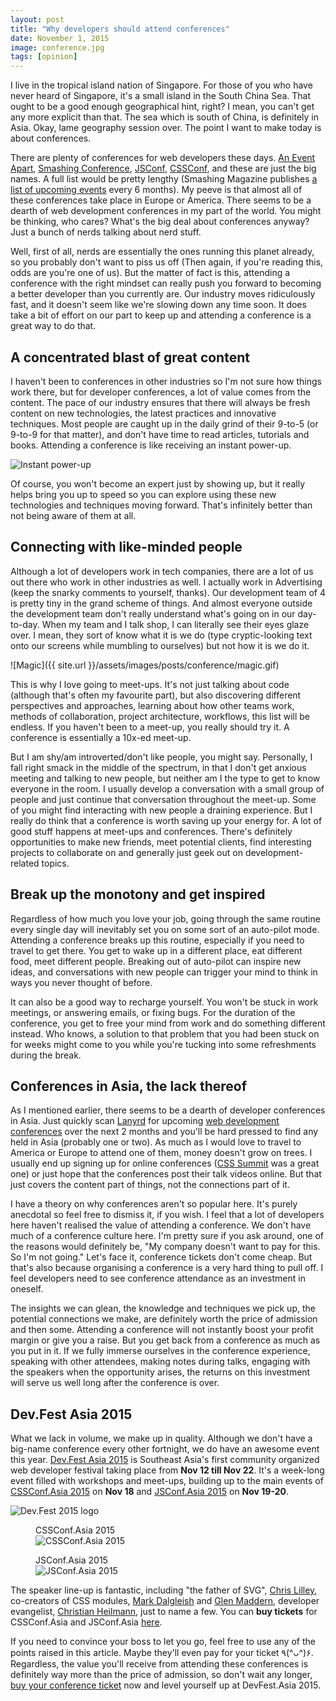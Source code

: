 ```yaml
---
layout: post
title: "Why developers should attend conferences"
date: November 1, 2015
image: conference.jpg
tags: [opinion]
---
```

I live in the tropical island nation of Singapore. For those of you who have never heard of Singapore, it's a small island in the South China Sea. That ought to be a good enough geographical hint, right? I mean, you can't get any more explicit than that. The sea which is south of China, is definitely in Asia. Okay, lame geography session over. The point I want to make today is about conferences.

There are plenty of conferences for web developers these days. [An Event Apart](http://aneventapart.com/), [Smashing Conference](http://smashingconf.com/), [JSConf](http://jsconf.com/), [CSSConf](https://www.youtube.com/user/jsconfeu/playlists), and these are just the big names. A full list would be pretty lengthy (Smashing Magazine publishes [a list of upcoming events](https://web.archive.org/web/20161228154158/https://www.smashingmagazine.com/2015/06/upcoming-web-design-events-june-december-2015/) every 6 months). My peeve is that almost all of these conferences take place in Europe or America. There seems to be a dearth of web development conferences in my part of the world. You might be thinking, who cares? What's the big deal about conferences anyway? Just a bunch of nerds talking about nerd stuff.

Well, first of all, nerds are essentially the ones running this planet already, so you probably don't want to piss us off (Then again, if you're reading this, odds are you're one of us). But the matter of fact is this, attending a conference with the right mindset can really push you forward to becoming a better developer than you currently are. Our industry moves ridiculously fast, and it doesn't seem like we're slowing down any time soon. It does take a bit of effort on our part to keep up and attending a conference is a great way to do that.

## A concentrated blast of great content

I haven't been to conferences in other industries so I'm not sure how things work there, but for developer conferences, a lot of value comes from the content. The pace of our industry ensures that there will always be fresh content on new technologies, the latest practices and innovative techniques. Most people are caught up in the daily grind of their 9-to-5 (or 9-to-9 for that matter), and don't have time to read articles, tutorials and books. Attending a conference is like receiving an instant power-up. 

<img srcset="{{ site.url }}/assets/images/posts/conference/powerup-480.jpg 480w, {{ site.url }}/assets/images/posts/conference/powerup-640.jpg 640w, {{ site.url }}/assets/images/posts/conference/powerup-960.jpg 960w, {{ site.url }}/assets/images/posts/conference/powerup-1280.jpg 1280w" sizes="(max-width: 400px) 100vw, (max-width: 960px) 75vw, 640px" src="{{ site.url }}/assets/images/posts/conference/powerup-640.jpg" alt="Instant power-up" />

Of course, you won't become an expert just by showing up, but it really helps bring you up to speed so you can explore using these new technologies and techniques moving forward. That's infinitely better than not being aware of them at all.

## Connecting with like-minded people

Although a lot of developers work in tech companies, there are a lot of us out there who work in other industries as well. I actually work in Advertising (keep the snarky comments to yourself, thanks). Our development team of 4 is pretty tiny in the grand scheme of things. And almost everyone outside the development team don't really understand what's going on in our day-to-day. When my team and I talk shop, I can literally see their eyes glaze over. I mean, they sort of know what it is we do (type cryptic-looking text onto our screens while mumbling to ourselves) but not how it is we do it.

![Magic]({{ site.url }}/assets/images/posts/conference/magic.gif)

This is why I love going to meet-ups. It's not just talking about code (although that's often my favourite part), but also discovering different perspectives and approaches, learning about how other teams work, methods of collaboration, project architecture, workflows, this list will be endless. If you haven't been to a meet-up, you really should try it. A conference is essentially a 10x-ed meet-up.

But I am shy/am introverted/don't like people, you might say. Personally, I fall right smack in the middle of the spectrum, in that I don't get anxious meeting and talking to new people, but neither am I the type to get to know everyone in the room. I usually develop a conversation with a small group of people and just continue that conversation throughout the meet-up. Some of you might find interacting with new people a draining experience. But I really do think that a conference is worth saving up your energy for. A lot of good stuff happens at meet-ups and conferences. There's definitely opportunities to make new friends, meet potential clients, find interesting projects to collaborate on and generally just geek out on development-related topics.

## Break up the monotony and get inspired

Regardless of how much you love your job, going through the same routine every single day will inevitably set you on some sort of an auto-pilot mode. Attending a conference breaks up this routine, especially if you need to travel to get there. You get to wake up in a different place, eat different food, meet different people. Breaking out of auto-pilot can inspire new ideas, and conversations with new people can trigger your mind to think in ways you never thought of before.

It can also be a good way to recharge yourself. You won't be stuck in work meetings, or answering emails, or fixing bugs. For the duration of the conference, you get to free your mind from work and do something different instead. Who knows, a solution to that problem that you had been stuck on for weeks might come to you while you're tucking into some refreshments during the break. 

## Conferences in Asia, the lack thereof

As I mentioned earlier, there seems to be a dearth of developer conferences in Asia. Just quickly scan [Lanyrd](http://lanyrd.com/) for upcoming [web development conferences](http://lanyrd.com/topics/web-development/) over the next 2 months and you'll be hard pressed to find any held in Asia (probably one or two). As much as I would love to travel to America or Europe to attend one of them, money doesn't grow on trees. I usually end up signing up for online conferences ([CSS Summit](http://environmentsforhumans.com/2015/css-summit/) was a great one) or just hope that the conferences post their talk videos online. But that just covers the content part of things, not the connections part of it.

I have a theory on why conferences aren't so popular here. It's purely anecdotal so feel free to dismiss it, if you wish. I feel that a lot of developers here haven't realised the value of attending a conference. We don't have much of a conference culture here. I'm pretty sure if you ask around, one of the reasons would definitely be, "My company doesn't want to pay for this. So I'm not going." Let's face it, conference tickets don't come cheap. But that's also because organising a conference is a very hard thing to pull off. I feel developers need to see conference attendance as an investment in oneself. 

The insights we can glean, the knowledge and techniques we pick up, the potential connections we make, are definitely worth the price of admission and then some. Attending a conference will not instantly boost your profit margin or give you a raise. But you get back from a conference as much as you put in it. If we fully immerse ourselves in the conference experience, speaking with other attendees, making notes during talks, engaging with the speakers when the opportunity arises, the returns on this investment will serve us well long after the conference is over.

## Dev.Fest Asia 2015

What we lack in volume, we make up in quality. Although we don't have a big-name conference every other fortnight, we do have an awesome event this year. [Dev.Fest Asia 2015](http://2015.devfest.asia/index.html) is Southeast Asia's first community organized web developer festival taking place from **Nov 12 till Nov 22**. It's a week-long event filled with workshops and meet-ups, building up to the main events of [CSSConf.Asia 2015](http://2015.cssconf.asia/) on **Nov 18** and [JSConf.Asia 2015](http://2015.jsconf.asia/) on **Nov 19-20**. 

<img srcset="{{ site.url }}/assets/images/posts/conference/devfest-450.ong 1.5x, {{ site.url }}/assets/images/posts/conference/devfest-600.png 2x" src="{{ site.url }}/assets/images/posts/conference/devfest-300.png" alt="Dev.Fest 2015 logo" />

<div class="figure-wrapper">
    <figure class="multiple">
        <figcaption>CSSConf.Asia 2015</figcaption>
        <img src="{{ site.url }}/assets/images/posts/conference/cssconfasia.svg" alt="CSSConf.Asia 2015">
    </figure>
    <figure class="multiple">
        <figcaption>JSConf.Asia 2015</figcaption>
        <img src="{{ site.url }}/assets/images/posts/conference/jsconfasia-140.jpg" srcset="{{ site.url }}/assets/images/posts/conference/jsconfasia-210.jpg 1.5x, {{ site.url }}/assets/images/posts/conference/jsconfasia-280.jpg 2x" alt="JSConf.Asia 2015"/>
    </figure>
</div>

The speaker line-up is fantastic, including "the father of SVG", [Chris Lilley](https://twitter.com/svgeesus), co-creators of CSS modules, [Mark Dalgleish](https://twitter.com/markdalgleish) and [Glen Maddern](https://twitter.com/glenmaddern), developer evangelist, [Christian Heilmann](https://twitter.com/codepo8), just to name a few. You can **buy tickets** for CSSConf.Asia and JSConf.Asia [here](https://www.eventnook.com/event/devfestasia2015/register/jscssonly). 

If you need to convince your boss to let you go, feel free to use any of the points raised in this article. Maybe they'll even pay for your ticket 
<span class="kaomoji">٩(^ᴗ^)۶</span>. Regardless, the value you'll receive from attending these conferences is definitely way more than the price of admission, so don't wait any longer, <a href="https://www.eventnook.com/event/devfestasia2015/register/jscssonly">buy your conference ticket</a> now and level yourself up at DevFest.Asia 2015.

